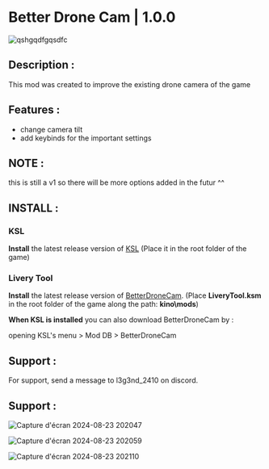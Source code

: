 # Better Drone Cam | 1.0.0
![qshgqdfgqsdfc](https://github.com/user-attachments/assets/cf0735d7-6c93-42af-91f9-efff97b84ca8)

## Description :

This mod was created to improve the existing drone camera of the game

## Features :
- change camera tilt
- add keybinds for the important settings

## NOTE :

this is still a v1 so there will be more options added in the futur ^^

## INSTALL :

### KSL 
**Install** the latest release version of [KSL](https://github.com/trbflxr/ksl/releases) 
(Place it in the root folder of the game)
### Livery Tool 
**Install** the latest release version of [BetterDroneCam](https://github.com/l3g3nd2410/BetterDroneCam/releases). (Place **LiveryTool.ksm** in the root folder of the game along the path: **kino\mods**)

**When KSL is installed** you can also download BetterDroneCam by :

opening KSL's menu > Mod DB > BetterDroneCam

## Support :

For support, send a message to l3g3nd_2410 on discord.

## Support :
![Capture d'écran 2024-08-23 202047](https://github.com/user-attachments/assets/e3d782c2-87a4-4e23-b963-012a8314b792)

![Capture d'écran 2024-08-23 202059](https://github.com/user-attachments/assets/3121c2e6-b646-48b5-bca8-1564caca790a)

![Capture d'écran 2024-08-23 202110](https://github.com/user-attachments/assets/06fda023-a127-4e67-a567-41c8d0498852)
